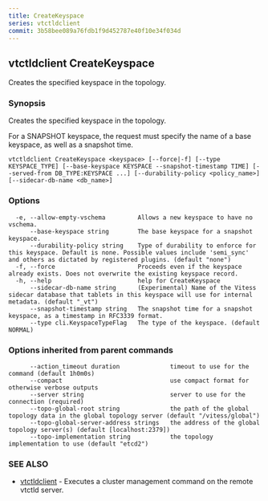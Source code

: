 ```yaml
---
title: CreateKeyspace
series: vtctldclient
commit: 3b58bee089a76fdb1f9d452787e40f10e34f034d
---
```

## vtctldclient CreateKeyspace

Creates the specified keyspace in the topology.

### Synopsis

Creates the specified keyspace in the topology.
	
For a SNAPSHOT keyspace, the request must specify the name of a base keyspace,
as well as a snapshot time.

```
vtctldclient CreateKeyspace <keyspace> [--force|-f] [--type KEYSPACE_TYPE] [--base-keyspace KEYSPACE --snapshot-timestamp TIME] [--served-from DB_TYPE:KEYSPACE ...] [--durability-policy <policy_name>] [--sidecar-db-name <db_name>]
```

### Options

```
  -e, --allow-empty-vschema         Allows a new keyspace to have no vschema.
      --base-keyspace string        The base keyspace for a snapshot keyspace.
      --durability-policy string    Type of durability to enforce for this keyspace. Default is none. Possible values include 'semi_sync' and others as dictated by registered plugins. (default "none")
  -f, --force                       Proceeds even if the keyspace already exists. Does not overwrite the existing keyspace record.
  -h, --help                        help for CreateKeyspace
      --sidecar-db-name string      (Experimental) Name of the Vitess sidecar database that tablets in this keyspace will use for internal metadata. (default "_vt")
      --snapshot-timestamp string   The snapshot time for a snapshot keyspace, as a timestamp in RFC3339 format.
      --type cli.KeyspaceTypeFlag   The type of the keyspace. (default NORMAL)
```

### Options inherited from parent commands

```
      --action_timeout duration              timeout to use for the command (default 1h0m0s)
      --compact                              use compact format for otherwise verbose outputs
      --server string                        server to use for the connection (required)
      --topo-global-root string              the path of the global topology data in the global topology server (default "/vitess/global")
      --topo-global-server-address strings   the address of the global topology server(s) (default [localhost:2379])
      --topo-implementation string           the topology implementation to use (default "etcd2")
```

### SEE ALSO

* [vtctldclient](../)	 - Executes a cluster management command on the remote vtctld server.

